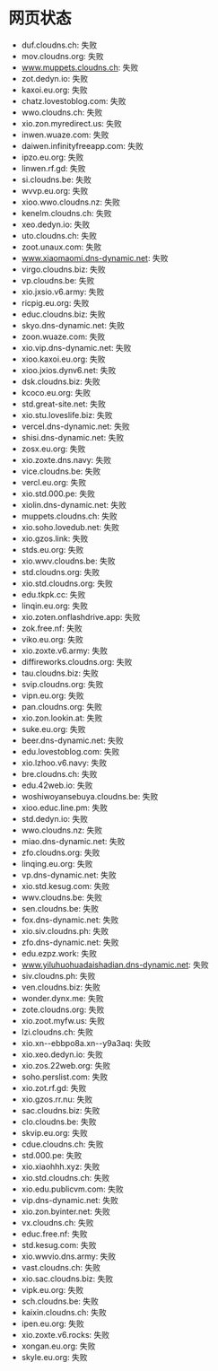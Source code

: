 # 网页状态
- duf.cloudns.ch: 失败
- mov.cloudns.org: 失败
- www.muppets.cloudns.ch: 失败
- zot.dedyn.io: 失败
- kaxoi.eu.org: 失败
- chatz.lovestoblog.com: 失败
- wwo.cloudns.ch: 失败
- xio.zon.myredirect.us: 失败
- inwen.wuaze.com: 失败
- daiwen.infinityfreeapp.com: 失败
- ipzo.eu.org: 失败
- linwen.rf.gd: 失败
- si.cloudns.be: 失败
- wvvp.eu.org: 失败
- xioo.wwo.cloudns.nz: 失败
- kenelm.cloudns.ch: 失败
- xeo.dedyn.io: 失败
- uto.cloudns.ch: 失败
- zoot.unaux.com: 失败
- www.xiaomaomi.dns-dynamic.net: 失败
- virgo.cloudns.biz: 失败
- vp.cloudns.be: 失败
- xio.jxsio.v6.army: 失败
- ricpig.eu.org: 失败
- educ.cloudns.biz: 失败
- skyo.dns-dynamic.net: 失败
- zoon.wuaze.com: 失败
- xio.vip.dns-dynamic.net: 失败
- xioo.kaxoi.eu.org: 失败
- xioo.jxios.dynv6.net: 失败
- dsk.cloudns.biz: 失败
- kcoco.eu.org: 失败
- std.great-site.net: 失败
- xio.stu.loveslife.biz: 失败
- vercel.dns-dynamic.net: 失败
- shisi.dns-dynamic.net: 失败
- zosx.eu.org: 失败
- xio.zoxte.dns.navy: 失败
- vice.cloudns.be: 失败
- vercl.eu.org: 失败
- xio.std.000.pe: 失败
- xiolin.dns-dynamic.net: 失败
- muppets.cloudns.ch: 失败
- xio.soho.lovedub.net: 失败
- xio.gzos.link: 失败
- stds.eu.org: 失败
- xio.wwv.cloudns.be: 失败
- std.cloudns.org: 失败
- xio.std.cloudns.org: 失败
- edu.tkpk.cc: 失败
- linqin.eu.org: 失败
- xio.zoten.onflashdrive.app: 失败
- zok.free.nf: 失败
- viko.eu.org: 失败
- xio.zoxte.v6.army: 失败
- diffireworks.cloudns.org: 失败
- tau.cloudns.biz: 失败
- svip.cloudns.org: 失败
- vipn.eu.org: 失败
- pan.cloudns.org: 失败
- xio.zon.lookin.at: 失败
- suke.eu.org: 失败
- beer.dns-dynamic.net: 失败
- edu.lovestoblog.com: 失败
- xio.lzhoo.v6.navy: 失败
- bre.cloudns.ch: 失败
- edu.42web.io: 失败
- woshiwoyansebuya.cloudns.be: 失败
- xioo.educ.line.pm: 失败
- std.dedyn.io: 失败
- wwo.cloudns.nz: 失败
- miao.dns-dynamic.net: 失败
- zfo.cloudns.org: 失败
- linqing.eu.org: 失败
- vp.dns-dynamic.net: 失败
- xio.std.kesug.com: 失败
- wwv.cloudns.be: 失败
- sen.cloudns.be: 失败
- fox.dns-dynamic.net: 失败
- xio.siv.cloudns.ph: 失败
- zfo.dns-dynamic.net: 失败
- edu.ezpz.work: 失败
- www.yiluhuohuadaishadian.dns-dynamic.net: 失败
- siv.cloudns.ph: 失败
- ven.cloudns.biz: 失败
- wonder.dynx.me: 失败
- zote.cloudns.org: 失败
- xio.zoot.myfw.us: 失败
- lzi.cloudns.ch: 失败
- xio.xn--ebbpo8a.xn--y9a3aq: 失败
- xio.xeo.dedyn.io: 失败
- xio.zos.22web.org: 失败
- soho.perslist.com: 失败
- xio.zot.rf.gd: 失败
- xio.gzos.rr.nu: 失败
- sac.cloudns.biz: 失败
- clo.cloudns.be: 失败
- skvip.eu.org: 失败
- cdue.cloudns.ch: 失败
- std.000.pe: 失败
- xio.xiaohhh.xyz: 失败
- xio.std.cloudns.ch: 失败
- xio.edu.publicvm.com: 失败
- vip.dns-dynamic.net: 失败
- xio.zon.byinter.net: 失败
- vx.cloudns.ch: 失败
- educ.free.nf: 失败
- std.kesug.com: 失败
- xio.wwvio.dns.army: 失败
- vast.cloudns.ch: 失败
- xio.sac.cloudns.biz: 失败
- vipk.eu.org: 失败
- sch.cloudns.be: 失败
- kaixin.cloudns.ch: 失败
- ipen.eu.org: 失败
- xio.zoxte.v6.rocks: 失败
- xongan.eu.org: 失败
- skyle.eu.org: 失败
